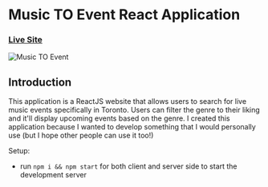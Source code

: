 # Music TO Event React Application

### [Live Site](https://btangsup.github.io/Music-TO-Event/)

![Music TO Event](https://ibb.co/gr7Zbvk)

## Introduction
This application is a ReactJS website that allows users to search for live music events specifically in Toronto. Users can filter the genre to their liking and it'll display upcoming events based on the genre. I created this application because I wanted to develop something that I would personally use (but I hope other people can use it too!)

Setup:
- run ```npm i && npm start``` for both client and server side to start the development server
